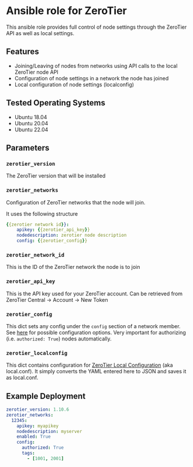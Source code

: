 # Ansible role for ZeroTier

This ansible role provides full control of node settings through the ZeroTier API as well as local settings.

## Features

- Joining/Leaving of nodes from networks using API calls to the local ZeroTier node API
- Configuration of node settings in a network the node has joined
- Local configuration of node settings (localconfig)

## Tested Operating Systems

- Ubuntu 18.04
- Ubuntu 20.04
- Ubuntu 22.04

## Parameters

### `zerotier_version`

The ZeroTier version that will be installed

### `zerotier_networks`

Configuration of ZeroTier networks that the node will join.

It uses the following structure

```yaml
{{zerotier network id}}:
    apikey: {{zerotier_api_key}}
    nodedescription: zerotier node description
    config: {{zerotier_config}}
```

### `zerotier_network_id`

This is the ID of the ZeroTier network the node is to join

### `zerotier_api_key`

This is the API key used for your ZeroTier account.
Can be retrieved from ZeroTier Central -> Account -> New Token

### `zerotier_config`

This dict sets any config under the `config` section of a network member. See [here](https://docs.zerotier.com/central/v1/#operation/getNetworkMember) for possible configuration options. Very important for authorizing (i.e. `authorized: True`) nodes automatically.

### `zerotier_localconfig`

This dict contains configuration for [ZeroTier Local Configuration](https://docs.zerotier.com/zerotier/zerotier.conf/#local-configuration-options) (aka local.conf). It simply converts the YAML entered here to JSON and saves it as local.conf.

## Example Deployment

```yaml
zerotier_version: 1.10.6
zerotier_networks:
  12345:
    apikey: myapikey
    nodedescription: myserver
    enabled: True
    config:
      authorized: True
      tags:
        - [1001, 2001]
```
